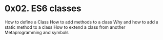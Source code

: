 0x02. ES6 classes
=================

How to define a Class
How to add methods to a class
Why and how to add a static method to a class
How to extend a class from another
Metaprogramming and symbols
